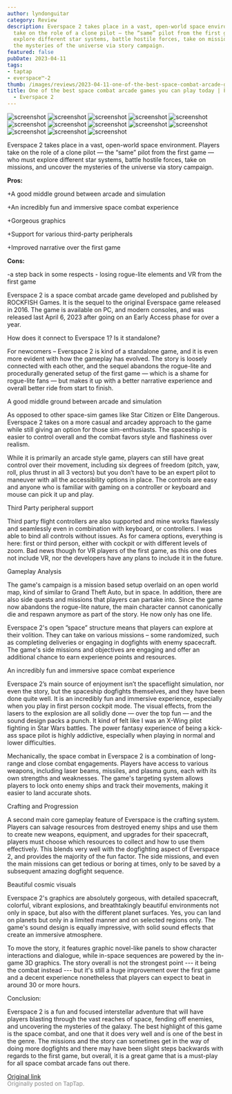 ```yaml
---
author: lyndonguitar
category: Review
description: Everspace 2 takes place in a vast, open-world space environment. Players
  take on the role of a clone pilot — the “same” pilot from the first game — who must
  explore different star systems, battle hostile forces, take on missions, and uncover
  the mysteries of the universe via story campaign.
featured: false
pubDate: 2023-04-11
tags:
- taptap
- everspace™-2
thumb: /images/reviews/2023-04-11-one-of-the-best-space-combat-arcade-games-you-can-play-today--full-review---everspace-2-0.avif
title: One of the best space combat arcade games you can play today | Full Review
  - Everspace 2
---
```


<div class="gallery">
  <img src="/images/reviews/2023-04-11-one-of-the-best-space-combat-arcade-games-you-can-play-today--full-review---everspace-2-0.avif" alt="screenshot" />
  <img src="/images/reviews/2023-04-11-one-of-the-best-space-combat-arcade-games-you-can-play-today--full-review---everspace-2-1.avif" alt="screenshot" />
  <img src="/images/reviews/2023-04-11-one-of-the-best-space-combat-arcade-games-you-can-play-today--full-review---everspace-2-2.avif" alt="screenshot" />
  <img src="/images/reviews/2023-04-11-one-of-the-best-space-combat-arcade-games-you-can-play-today--full-review---everspace-2-3.avif" alt="screenshot" />
  <img src="/images/reviews/2023-04-11-one-of-the-best-space-combat-arcade-games-you-can-play-today--full-review---everspace-2-4.avif" alt="screenshot" />
  <img src="/images/reviews/2023-04-11-one-of-the-best-space-combat-arcade-games-you-can-play-today--full-review---everspace-2-5.avif" alt="screenshot" />
  <img src="/images/reviews/2023-04-11-one-of-the-best-space-combat-arcade-games-you-can-play-today--full-review---everspace-2-6.avif" alt="screenshot" />
  <img src="/images/reviews/2023-04-11-one-of-the-best-space-combat-arcade-games-you-can-play-today--full-review---everspace-2-7.avif" alt="screenshot" />
  <img src="/images/reviews/2023-04-11-one-of-the-best-space-combat-arcade-games-you-can-play-today--full-review---everspace-2-8.avif" alt="screenshot" />
  <img src="/images/reviews/2023-04-11-one-of-the-best-space-combat-arcade-games-you-can-play-today--full-review---everspace-2-9.avif" alt="screenshot" />
  <img src="/images/reviews/2023-04-11-one-of-the-best-space-combat-arcade-games-you-can-play-today--full-review---everspace-2-10.avif" alt="screenshot" />
  <img src="/images/reviews/2023-04-11-one-of-the-best-space-combat-arcade-games-you-can-play-today--full-review---everspace-2-11.avif" alt="screenshot" />
  <img src="/images/reviews/2023-04-11-one-of-the-best-space-combat-arcade-games-you-can-play-today--full-review---everspace-2-12.avif" alt="screenshot" />
</div>

Everspace 2 takes place in a vast, open-world space environment. Players take on the role of a clone pilot — the “same” pilot from the first game — who must explore different star systems, battle hostile forces, take on missions, and uncover the mysteries of the universe via story campaign.


**Pros:**


+A good middle ground between arcade and simulation

+An incredibly fun and immersive space combat experience

+Gorgeous graphics

+Support for various third-party peripherals

+Improved narrative over the first game


**Cons:**


-a step back in some respects - losing rogue-lite elements and VR from the first game

Everspace 2 is a space combat arcade game developed and published by ROCKFISH Games. It is the sequel to the original Everspace game released in 2016. The game is available on PC, and modern consoles, and was released last April 6, 2023 after going on an Early Access phase for over a year.

How does it connect to Everspace 1? Is it standalone?

For newcomers – Everspace 2 is kind of a standalone game, and it is even more evident with how the gameplay has evolved. The story is loosely connected with each other, and the sequel abandons the rogue-lite and procedurally generated setup of the first game — which is a shame for rogue-lite fans — but makes it up with a better narrative experience and overall better ride from start to finish.

A good middle ground between arcade and simulation

As opposed to other space-sim games like Star Citizen or Elite Dangerous. Everspace 2 takes on a more casual and arcadey approach to the game while still giving an option for those sim-enthusiasts. The spaceship is easier to control overall and the combat favors style and flashiness over realism.

While it is primarily an arcade style game, players can still have great control over their movement, including six degrees of freedom (pitch, yaw, roll, plus thrust in all 3 vectors) but you don’t have to be an expert pilot to maneuver with all the accessibility options in place. The controls are easy and anyone who is familiar with gaming on a controller or keyboard and mouse can pick it up and play.

Third Party peripheral support

Third party flight controllers are also supported and mine works flawlessly and seamlessly even in combination with keyboard, or controllers. I was able to bind all controls without issues. As for camera options, everything is here: first or third person, either with cockpit or with different levels of zoom. Bad news though for VR players of the first game, as this one does not include VR, nor the developers have any plans to include it in the future.

Gameplay Analysis

The game's campaign is a mission based setup overlaid on an open world map, kind of similar to Grand Theft Auto, but in space. In addition, there are also side quests and missions that players can partake into. Since the game now abandons the rogue-lite nature, the main character cannot canonically die and respawn anymore as part of the story. He now only has one life.

Everspace 2's open ”space” structure means that players can explore at their volition. They can take on various missions – some randomized, such as completing deliveries or engaging in dogfights with enemy spacecraft. The game's side missions and objectives are engaging and offer an additional chance to earn experience points and resources.

An incredibly fun and immersive space combat experience

Everspace 2’s main source of enjoyment isn’t the spaceflight simulation, nor even the story, but the spaceship dogfights themselves, and they have been done quite well. It is an incredibly fun and immersive experience, especially when you play in first person cockpit mode. The visual effects, from the lasers to the explosion are all solidly done — over the top fun — and the sound design packs a punch. It kind of felt like I was an X-Wing pilot fighting in Star Wars battles. The power fantasy experience of being a kick-ass space pilot is highly addictive, especially when playing in normal and lower difficulties.

Mechanically, the space combat in Everspace 2 is a combination of long-range and close combat engagements. Players have access to various weapons, including laser beams, missiles, and plasma guns, each with its own strengths and weaknesses. The game's targeting system allows players to lock onto enemy ships and track their movements, making it easier to land accurate shots.

Crafting and Progression

A second main core gameplay feature of Everspace is the crafting system. Players can salvage resources from destroyed enemy ships and use them to create new weapons, equipment, and upgrades for their spacecraft, players must choose which resources to collect and how to use them effectively. This blends very well with the dogfighting aspect of Everspace 2, and provides the majority of the fun factor. The side missions, and even the main missions can get tedious or boring at times, only to be saved by a subsequent amazing dogfight sequence.

Beautiful cosmic visuals

Everspace 2's graphics are absolutely gorgeous, with detailed spacecraft, colorful, vibrant explosions, and breathtakingly beautiful environments not only in space, but also with the different planet surfaces. Yes, you can land on planets but only in a limited manner and on selected regions only.  The game's sound design is equally impressive, with solid sound effects that create an immersive atmosphere.

To move the story, it features graphic novel-like panels to show character interactions and dialogue, while in-space sequences are powered by the in-game 3D graphics. The story overall is not the strongest point --- it being the combat instead --- but it's still a huge improvement over the first game and a decent experience nonetheless that players can expect to beat in around 30 or more hours.

Conclusion:

Everspace 2 is a fun and focused interstellar adventure that will have players blasting through the vast reaches of space, fending off enemies, and uncovering the mysteries of the galaxy. The best highlight of this game is the space combat, and one that it does very well and is one of the best in the genre. The missions and the story can sometimes get in the way of doing more dogfights and there may have been slight steps backwards with regards to the first game, but overall, it is a great game that is a must-play for all space combat arcade fans out there.

[Original link](https://www.taptap.io/post/5078720)<br><span style="font-size: 0.95em; color: #888;">Originally posted on TapTap.</span>